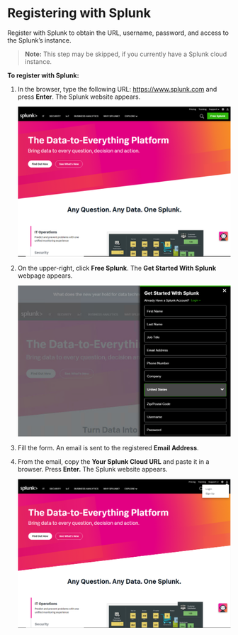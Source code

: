 [title]: # (Registering with Splunk)
[tags]: # (introduction)
[priority]: # (101)
# Registering with Splunk

Register with Splunk to obtain the URL, username, password, and access to the
Splunk’s instance.

>**Note:** This step may be skipped, if you currently have a Splunk cloud instance.

__To register with Splunk:__

1. In the browser, type the following URL: <https://www.splunk.com> and press
    **Enter**. The Splunk website appears.

    ![Splunk website](images/62691547cfb8c0faef339a264cd1fec8.png)

1. On the upper-right, click **Free Splunk**. The **Get Started With Splunk**
    webpage appears.

    ![*Free Splunk](images/7b30233c714c5839860f620f61b21272.png)
1. Fill the form. An email is sent to the registered **Email Address**.

1. From the email, copy the **Your Splunk Cloud URL** and paste it in a
    browser. Press **Enter.** The Splunk website appears.

    ![Splunk Cloud URL](images/897de8c06289a769972c0dbb6c777309.png)